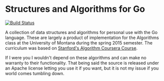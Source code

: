# Structures and Algorithms for Go
[![Build
Status](https://travis-ci.org/benjic/go-structs.svg?branch=master)](https://travis-ci.org/benjic/go-structs)

A collection of data structures and algorithms for personal use with the Go
language. These are largely a product of implementation for the Algorithms class
at the University of Montana during the spring 2015 semester. The curriculum was
based on [Stanford's Algorithm Coursera Course][1].

If I were you I wouldn't depend on these algorithms and can make no warranty to
their functionality. That being said the source is released under an Apache
license letting you use it if you want, but it is not my issue if you world
comes tumbling down. 

[1]: https://www.coursera.org/course/algo
